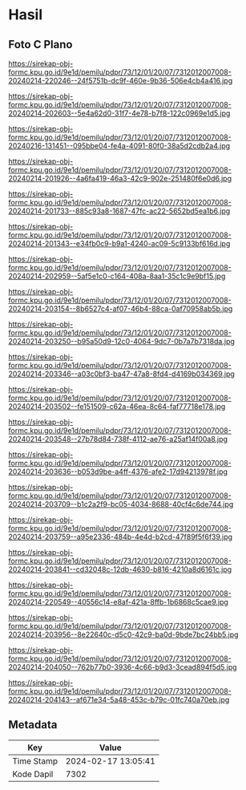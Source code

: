 # Hasil

## Foto C Plano

https://sirekap-obj-formc.kpu.go.id/9e1d/pemilu/pdpr/73/12/01/20/07/7312012007008-20240214-220246--24f5751b-dc9f-460e-9b36-506e4cb4a416.jpg

https://sirekap-obj-formc.kpu.go.id/9e1d/pemilu/pdpr/73/12/01/20/07/7312012007008-20240214-202603--5e4a62d0-31f7-4e78-b7f8-122c0969e1d5.jpg

https://sirekap-obj-formc.kpu.go.id/9e1d/pemilu/pdpr/73/12/01/20/07/7312012007008-20240216-131451--095bbe04-fe4a-4091-80f0-38a5d2cdb2a4.jpg

https://sirekap-obj-formc.kpu.go.id/9e1d/pemilu/pdpr/73/12/01/20/07/7312012007008-20240214-201926--4a6fa419-46a3-42c9-902e-251480f6e0d6.jpg

https://sirekap-obj-formc.kpu.go.id/9e1d/pemilu/pdpr/73/12/01/20/07/7312012007008-20240214-201733--885c93a8-1687-47fc-ac22-5652bd5ea1b6.jpg

https://sirekap-obj-formc.kpu.go.id/9e1d/pemilu/pdpr/73/12/01/20/07/7312012007008-20240214-201343--e34fb0c9-b9a1-4240-ac09-5c9133bf616d.jpg

https://sirekap-obj-formc.kpu.go.id/9e1d/pemilu/pdpr/73/12/01/20/07/7312012007008-20240214-202959--5af5e1c0-c164-408a-8aa1-35c1c9e9bf15.jpg

https://sirekap-obj-formc.kpu.go.id/9e1d/pemilu/pdpr/73/12/01/20/07/7312012007008-20240214-203154--8b6527c4-af07-46b4-88ca-0af70958ab5b.jpg

https://sirekap-obj-formc.kpu.go.id/9e1d/pemilu/pdpr/73/12/01/20/07/7312012007008-20240214-203250--b95a50d9-12c0-4064-9dc7-0b7a7b7318da.jpg

https://sirekap-obj-formc.kpu.go.id/9e1d/pemilu/pdpr/73/12/01/20/07/7312012007008-20240214-203346--a03c0bf3-ba47-47a8-8fd4-d4169b034369.jpg

https://sirekap-obj-formc.kpu.go.id/9e1d/pemilu/pdpr/73/12/01/20/07/7312012007008-20240214-203502--fe151509-c62a-46ea-8c64-faf77718e178.jpg

https://sirekap-obj-formc.kpu.go.id/9e1d/pemilu/pdpr/73/12/01/20/07/7312012007008-20240214-203548--27b78d84-738f-4112-ae76-a25af14f00a8.jpg

https://sirekap-obj-formc.kpu.go.id/9e1d/pemilu/pdpr/73/12/01/20/07/7312012007008-20240214-203636--b053d9be-a4ff-4376-afe2-17d94213978f.jpg

https://sirekap-obj-formc.kpu.go.id/9e1d/pemilu/pdpr/73/12/01/20/07/7312012007008-20240214-203709--b1c2a2f9-bc05-4034-8688-40cf4c6de744.jpg

https://sirekap-obj-formc.kpu.go.id/9e1d/pemilu/pdpr/73/12/01/20/07/7312012007008-20240214-203759--a95e2336-484b-4e4d-b2cd-47f89f5f6f39.jpg

https://sirekap-obj-formc.kpu.go.id/9e1d/pemilu/pdpr/73/12/01/20/07/7312012007008-20240214-203841--cd32048c-12db-4630-b816-4210a8d6161c.jpg

https://sirekap-obj-formc.kpu.go.id/9e1d/pemilu/pdpr/73/12/01/20/07/7312012007008-20240214-220549--40556c14-e8af-421a-8ffb-1b6868c5cae9.jpg

https://sirekap-obj-formc.kpu.go.id/9e1d/pemilu/pdpr/73/12/01/20/07/7312012007008-20240214-203956--8e22640c-d5c0-42c9-ba0d-9bde7bc24bb5.jpg

https://sirekap-obj-formc.kpu.go.id/9e1d/pemilu/pdpr/73/12/01/20/07/7312012007008-20240214-204050--762b77b0-3936-4c66-b9d3-3cead894f5d5.jpg

https://sirekap-obj-formc.kpu.go.id/9e1d/pemilu/pdpr/73/12/01/20/07/7312012007008-20240214-204143--af671e34-5a48-453c-b79c-01fc740a70eb.jpg


## Metadata

| Key        | Value               |
| ---------- | ------------------- |
| Time Stamp | 2024-02-17 13:05:41 |
| Kode Dapil | 7302                |



